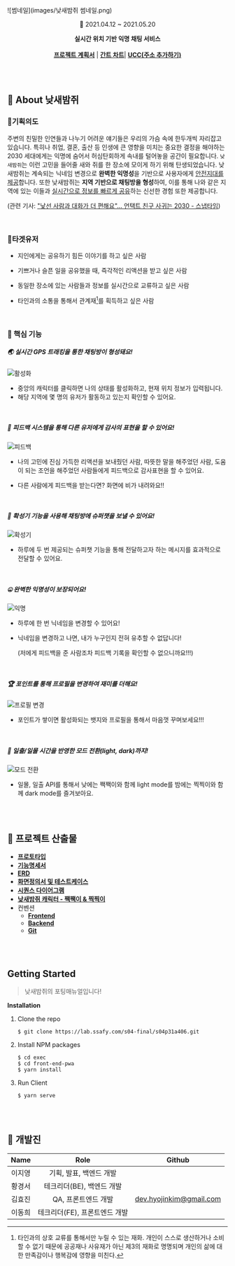 ![썸네일](images/낮새밤쥐 썸네일.png)

<p align="center">📆 2021.04.12 ~ 2021.05.20 </p>

<p align="center">
	<strong>실시간 위치 기반 익명 채팅 서비스</strong>
    <br/>
    <br/>
    <a href="https://docs.google.com/document/d/1nJE_xpgAIqYM9a2PyHXUDOIZL4N8Kgb7Acfo5ANFWFk/edit?usp=sharing"><strong>프로젝트 계획서</strong></a> | 
    <a href="https://www.notion.so/2075f02e00884dcc9d4e1fbed82acf15?v=1a8e36b4692f4bf0a4d0bbd36a85e54d"><strong>간트 차트</strong></a>|
    <a href="#"><strong>UCC(주소 추가하기)</strong></a>
</p>

<br/>

<br/>

## 🖤 About 낮새밤쥐

### 📌기획의도

  주변의 친밀한 인연들과 나누기 어려운 얘기들은 우리의 가슴 속에 한두개씩 자리잡고 있습니다. 특히나 취업, 결혼, 출산 등 인생에 큰 영향을 미치는 중요한 결정을 해야하는 2030 세대에게는 익명에 숨어서 허심탄회하게 속내를 털어놓을 공간이 필요합니다.  `낮새밤쥐`는 이런 고민을 들어줄 새와 쥐를 한 장소에 모이게 하기 위해 탄생되었습니다. 낮새밤쥐는 계속되는 닉네임 변경으로 **완벽한 익명성**을 기반으로 사용자에게 <u>안전지대를 제공</u>합니다. 또한 낮새밤쥐는 **지역 기반으로 채팅방을 형성**하여, 이를 통해 나와 같은 지역에 있는 이들과 <u>실시간으로 정보를 빠르게 공유</u>하는 신선한 경험 또한 제공합니다. 

(관련 기사: ["낯선 사람과 대화가 더 편해요"... 언택트 친구 사귀는 2030 - 스냅타임](http://snaptime.edaily.co.kr/2020/08/낯선-사람과-대화가-더-편해요-언택트-친구-사귀는-2030/))

</br>

### 📌타겟유저

- 지인에게는 공유하기 힘든 이야기를 하고 싶은 사람

- 기쁘거나 슬픈 일을 공유했을 때, 즉각적인 리액션을 받고 싶은 사람

- 동일한 장소에 있는 사람들과 정보를 실시간으로 교류하고 싶은 사람

- 타인과의 소통을 통해서 관계재[^1]를 획득하고 싶은 사람

  [^1]: 타인과의 상호 교류를 통해서만 누릴 수 있는 재화. 개인이 스스로 생산하거나 소비할 수 없기 때문에 공공재나 사유재가 아닌 제3의 재화로 명명되며 개인의 삶에 대한 만족감이나 행복감에 영향을 미친다.

</br>

### 📌 핵심 기능

##### 🌏 실시간 GPS 트래킹을 통한 채팅방이 형성돼요!

![활성화](C:\Users\multicampus\Pictures\마지막\images\낮새밤쥐GIF\활성화.gif)

- 중앙의 캐릭터를 클릭하면 나의 상태를 활성화하고, 현재 위치 정보가 입력됩니다.
- 해당 지역에 몇 명의 유저가 활동하고 있는지 확인할 수 있어요.

</br>

##### 👬 피드백 시스템을 통해 다른 유저에게 감사의 표현을 할 수 있어요! 

![피드백](C:\Users\multicampus\Pictures\마지막\images\낮새밤쥐GIF\피드백.gif)

- 나의 고민에 진심 가득한 리액션을 보내줬던 사람, 따뜻한 말을 해주었던 사람, 도움이 되는 조언을 해주었던 사람들에게 피드백으로 감사표현을 할 수 있어요.

- 다른 사람에게 피드백을 받는다면? 화면에 비가 내려와요!!

</br>

##### 📢 확성기 기능을 사용해 채팅방에 슈퍼챗을 보낼 수 있어요!

![확성기](C:\Users\multicampus\Pictures\마지막\images\낮새밤쥐GIF\확성기.gif)

- 하루에 두 번 제공되는 슈퍼챗 기능을 통해 전달하고자 하는 메시지를 효과적으로 전달할 수 있어요. 

</br>

##### 🤐 완벽한 익명성이 보장되어요!

![익명](C:\Users\multicampus\Pictures\마지막\images\낮새밤쥐GIF\익명.gif)

- 하루에 한 번 닉네임을 변경할 수 있어요!

- 닉네임을 변경하고 나면, 내가 누구인지 전혀 유추할 수 없답니다!

  (저에게 피드백을 준 사람조차 피드백 기록을 확인할 수 없으니까요!!!)

</br>

##### 🏆 포인트를 통해 프로필을 변경하여 재미를 더해요!

![프로필 변경](C:\Users\multicampus\Pictures\마지막\images\낮새밤쥐GIF\포인트.gif)

- 포인트가 쌓이면 활성화되는 뱃지와 프로필을 통해서 마음껏 꾸며보세요!!!

</br>

##### 🌆 일출/일몰 시간을 반영한 모드 전환(light, dark)까지! 

![모드 전환](C:\Users\multicampus\Pictures\마지막\images\낮새밤쥐GIF\모드전환.gif)

- 일몰, 일출 API를 통해서 낮에는 짹짹이와 함께 light mode를 밤에는 찍찍이와 함께 dark mode를 즐겨보아요.

<br/>

<br/>



## 📝 프로젝트 산출물

- **[프로토타입](https://www.figma.com/proto/7OSnFK4fTyXHkj1PvQl0O5/%EC%9E%90%EC%9C%A8-A406-%EB%82%AE%EC%83%88%EB%B0%A4%EC%A5%90?node-id=110%3A344&scaling=min-zoom&page-id=0%3A1)**
- **[기능명세서](https://docs.google.com/spreadsheets/d/1uerYkdIPAJ8aBp_0DlHPBhCTlmfl1_UexAvA-S4EXdQ/edit#gid=0)**
- **[ERD](https://drive.google.com/file/d/1Sv1no_7lVnREr-c9mNLSWmOpe86SoRU5/view?usp=sharing)** 
- **[화면정의서 및 테스트케이스](https://drive.google.com/file/d/1qfI81cp3BKjq5s21WXVs2QZhCJo5Xb_x/view?usp=sharing)** 
- **[시퀀스 다이어그램](https://drive.google.com/file/d/1jC93Ax6a2205oOZc0zHwbgu_g361FsnP/view?usp=sharing)**
- **[낮새밤쥐 캐릭터 - 짹짹이 & 찍찍이](https://drive.google.com/file/d/1HxhHflmrP2GNRO5EA7lmTSvwAm2acotS/view?usp=sharing)**
- 컨벤션
  - **[Frontend](https://www.notion.so/be686015a5254fcca6018371fe28f8ba)**
  - **[Backend](https://www.notion.so/57db542b2dc842fd93227643737e4a50)**
  - **[Git](https://www.notion.so/43ca1dab8c784084b0ecc89d313f07f9)**

<br/>

<br/>

## Getting Started

>  낮새밤쥐의 포팅매뉴얼입니다!



<strong>Installation</strong>

1. Clone the repo

   ```
   $ git clone https://lab.ssafy.com/s04-final/s04p31a406.git
   ```

2. Install NPM packages

   ```
   $ cd exec
   $ cd front-end-pwa
   $ yarn install
   ```

3. Run Client

   ```
   $ yarn serve
   ```

<br/>

<br/>

## 💑 개발진

|  Name  |             Role              |         Github          |
| :----: | :---------------------------: | :---------------------: |
| 이지영 |    기획, 발표, 백엔드 개발    |                         |
| 황경서 |   테크리더(BE), 백엔드 개발   |                         |
| 김효진 |      QA, 프론트엔드 개발      | dev.hyojinkim@gmail.com |
| 이동희 | 테크리더(FE), 프론트엔드 개발 |                         |



